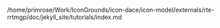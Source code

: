 /home/primrose/Work/IconGrounds/icon-dace/icon-model/externals/rte-rrtmgp/doc/jekyll_site/tutorials/index.md